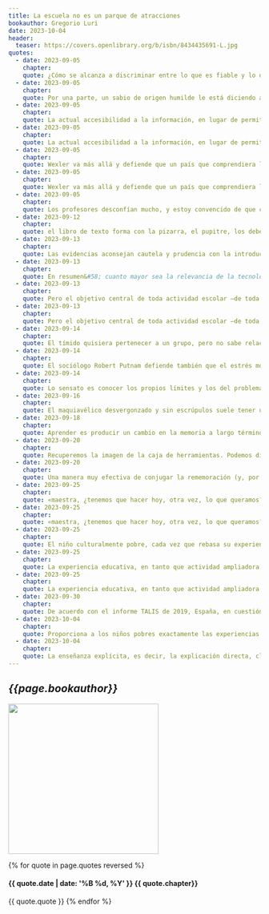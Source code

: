 ```yaml
---
title: La escuela no es un parque de atracciones
bookauthor: Gregorio Luri
date: 2023-10-04
header:
  teaser: https://covers.openlibrary.org/b/isbn/8434435691-L.jpg
quotes:
  - date: 2023-09-05
    chapter: 
    quote: ¿Cómo se alcanza a discriminar entre lo que es fiable y lo que no lo es? ¿Acaso con la ayuda de McDonald’s? Se aprende exactamente del mismo modo en que se aprende a discriminar entre buena y mala música, buena y mala literatura, bueno y mal cine, etcétera&#58; habituando el paladar. Hay que tener una cierta convivencia y aprecio por la verdad para aprender a sospechar cuándo te están dando gato por liebre. Pero hoy, hasta el director de Educación de la Fundación Santillana declara sin reparo alguno en un periódico que «transmitir la verdad ya no corresponde a la escuela».
  - date: 2023-09-05
    chapter: 
    quote: Por una parte, un sabio de origen humilde le está diciendo al sucesor de los faraones egipcios que «si quiere saber geometría, tiene que seguir el mismo duro camino que los demás mortales». Pero, por otra, está diciéndoles a los plebeyos que tienen la geometría a su alcance si quieren someterse al rigor de sus procedimientos.
  - date: 2023-09-05
    chapter: 
    quote: La actual accesibilidad a la información, en lugar de permitirnos prescindir del conocimiento, lo hace más necesario que nunca. La información se hace inteligible cuando es filtrada por nuestro conocimiento previo y se integra en el contexto de lo que ya sabemos. Nunca fue tan fácil acceder a la información, pero nunca ha sido más importante aprender a filtrarla para convertirla en conocimiento valioso. Nunca ha sido más importante la referencia significativa del texto al contexto.
  - date: 2023-09-05
    chapter: 
    quote: La actual accesibilidad a la información, en lugar de permitirnos prescindir del conocimiento, lo hace más necesario que nunca. La información se hace inteligible cuando es filtrada por nuestro conocimiento previo y se integra en el contexto de lo que ya sabemos. Nunca fue tan fácil acceder a la información, pero nunca ha sido más importante aprender a filtrarla para convertirla en conocimiento valioso. Nunca ha sido más importante la referencia significativa del texto al contexto. La información puede caer de la nube, el conocimiento no; el conocimiento es información procesada por conocimientos previos, rumiada en la memoria de trabajo y retenida en la memoria a largo plazo. Lo que ya sabemos condiciona nuestro interés. El conocimiento previo es tan activo que modela nuestra percepción, nos empuja a buscar unas informaciones en lugar de otras y ordena por su significado y relevancia lo que hayamos encontrado. Cuanto más reducido sea el conocimiento previo, más desorganizada será nuestra percepción y nuestra búsqueda y menos comprensible será lo encontrado.
  - date: 2023-09-05
    chapter: 
    quote: Wexler va más allá y defiende que un país que comprendiera la relación existente entre el conocimiento y el dominio de la lectoescritura se avergonzaría de la vacuidad de los programas escolares actuales y exigiría más historia, más ciencia, más arte y música y todo aquello que permitiera devolver a los maestros de primaria su lugar legítimo como guías para el mundo. Yo no soy tan optimista como Wexler, visto que
  - date: 2023-09-05
    chapter: 
    quote: Wexler va más allá y defiende que un país que comprendiera la relación existente entre el conocimiento y el dominio de la lectoescritura se avergonzaría de la vacuidad de los programas escolares actuales y exigiría más historia, más ciencia, más arte y música y todo aquello que permitiera devolver a los maestros de primaria su lugar legítimo como guías para el mundo.
  - date: 2023-09-05
    chapter: 
    quote: Los profesores desconfían mucho, y estoy convencido de que con toda razón, de los teóricos que no han pisado una clase en su vida. Dice Navarra&#58; «Es el comentario que más se escucha entre compañeros&#58; “Esto es inaplicable. Se ve que este no ha dado clase nunca”. Hay un abismo enorme entre el ideal que dibujan los materiales que llegan a los centros y la realidad cotidiana». La experiencia educativa debería ser el encuentro de la realidad con el laboratorio, no de la idealidad con su imposibilidad. Hablemos de los estigmatizados deberes. ¿No parece razonable pedirle al que va retrasado en una carrera que acelere si quiere alcanzar a los que van en cabeza? Pues hay pedagogos que nos vienen a decir que lo que tenemos que hacer es impedir que nadie llegue en cabeza.
  - date: 2023-09-12
    chapter: 
    quote: el libro de texto forma con la pizarra, el pupitre, los deberes, la clase magistral, la asignatura, el examen, las notas, el aprendizaje memorístico y el profesor transmisor el conjunto que conviene rechazar para ser un centro innovador. El libro de texto ha sido el auténtico villano de la pedagogía innovacionista.
  - date: 2023-09-13
    chapter: 
    quote: Las evidencias aconsejan cautela y prudencia con la introducción de las nuevas tecnologías. Algunos incluso propugnan su total exclusión. Suele ocurrir que las decepciones nos lleven a reacciones poco meditadas. No me parece que haya argumentos para prescindir de las nuevas tecnologías en las aulas, mientras que sí hay muchos para su aplicación sensata.
  - date: 2023-09-13
    chapter: 
    quote: En resumen&#58; cuanto mayor sea la relevancia de la tecnología, mayor es aún la relevancia del profesor.
  - date: 2023-09-13
    chapter: 
    quote: Pero el objetivo central de toda actividad escolar —de toda experiencia educativa— no puede ser otro que el de
  - date: 2023-09-13
    chapter: 
    quote: Pero el objetivo central de toda actividad escolar —de toda experiencia educativa— no puede ser otro que el de ampliar la memoria a largo término de los alumnos.
  - date: 2023-09-14
    chapter: 
    quote: El tímido quisiera pertenecer a un grupo, pero no sabe relacionarse con los otros. El introvertido, en cambio, no quiere pertenecer a un grupo, no porque tenga problemas de relación, sino porque ama su soledad y trabajar por su cuenta. No por ello deja de tener amigos. Sabe perfectamente a quién recurrir cuando necesita ayuda, pero tiende a apreciar su relación directa, sin intermediarios, con las cosas y no puede soportar los tiempos muertos o las reuniones improductivas. Reconozcamos lo evidente&#58; hay personas que son mucho más productivas y más creativas trabajando a solas que en equipo y, para ellas, verse empujadas a integrarse en un equipo es una experiencia frustrante.
  - date: 2023-09-14
    chapter: 
    quote: El sociólogo Robert Putnam defiende también que el estrés moderado fomenta el desarrollo de aptitudes positivas, de confianza ante el mundo.
  - date: 2023-09-14
    chapter: 
    quote: Lo sensato es conocer los propios límites y los del problema, sabiendo, eso sí, que disponemos de una herramienta cuya aplicación, que solo depende de nosotros, a la larga nos será de gran ayuda&#58; la perseverancia.
  - date: 2023-09-16
    chapter: 
    quote: El maquiavélico desvergonzado y sin escrúpulos suele tener una IE alta y sabe, por ejemplo, cómo contar la historia que encontrará resonancias íntimas en la biografía de su interlocutor y así ganarse su confianza. Hay criminales muy inteligentes y demagogos con una gran capacidad para manipular los sentimientos de toda una colectividad. El impacto persuasivo de muchos dictadores proviene de su capacidad de expresar emociones estratégicamente.
  - date: 2023-09-18
    chapter: 
    quote: Aprender es producir un cambio en la memoria a largo término de una persona. Quizá pueda ser más cosas, pero si no se produce ese cambio, no hay aprendizaje.
  - date: 2023-09-20
    chapter: 
    quote: Recuperemos la imagen de la caja de herramientas. Podemos disponer de muchas herramientas, pero lo importante es cómo coordinarlas entre sí para resolver un problema. Aquí es donde se muestra la pericia (o la competencia) de alguien. Pero la mirada experta que va de la visión del problema a la captación del esquema que permitirá su resolución no se encuentra en las herramientas, sino en el hábito, en la experiencia.
  - date: 2023-09-20
    chapter: 
    quote: Una manera muy efectiva de conjugar la rememoración (y, por lo tanto, el aprendizaje) y la emoción es la de explicarle a otra persona lo que creemos saber sobre un tema
  - date: 2023-09-25
    chapter: 
    quote: «maestra, ¿tenemos que hacer hoy, otra vez, lo que queramos?», clamaba cierto día, desesperada, una alumna de una escuela «progresiva»). ¿QUÉ ES UNA EXPERIENCIA EDUCATIVA? Tiene razón Dewey en que es aquella que nos permite acceder con recursos a la siguiente experiencia. Nosotros diríamos que ha de dejar algún residuo en la memoria a largo término y ser a la vez duradera y flexible. Es duradera cuando resiste a la erosión del olvido y flexible cuando puede ser aplicada a diferentes contextos. Pero hay que ir más allá. En primer lugar, una experiencia educativa debe ayudarnos a trascender los límites de nuestra experiencia natural (espontánea o familiar) del mundo. Michael Young, un relevante sociólogo de la educación británico, que comenzó creyendo en las virtudes del progresismo educativo y se ha convertido en uno de los más firmes defensores de lo que él llama «conocimiento poderoso», sostiene —y lo comparto— que la experiencia educativa debe capacitar al alumno para ir más allá de lo que sus estrictos recursos familiares le permitirían. Pero «paradójicamente —añade Young— el término “conocimiento” es incómodo para muchos en la educación actual».6
  - date: 2023-09-25
    chapter: 
    quote: «maestra, ¿tenemos que hacer hoy, otra vez, lo que queramos?», clamaba cierto día, desesperada, una alumna de una escuela «progresiva»).
  - date: 2023-09-25
    chapter: 
    quote: El niño culturalmente pobre, cada vez que rebasa su experiencia, se aleja un poco de la experiencia natural de su familia, de su barrio y, quizá también, de sus amigos. No tarda mucho en descubrir cuántas diferencias hay entre los significados de las palabras de casa y de la escuela.8 Esta diferencia, insisto, nunca es fácil de sobrellevar. Pero para hacerse digno de descubrir el mundo, el niño debe romper amarras con su propio mundo. Esta es la única manera de no perpetuar desigualdades culturales. Si la educación ha de ser emancipadora, ha de promover la comprensión de las estructuras profundas de los problemas, sin encallarse en las superficiales.
  - date: 2023-09-25
    chapter: 
    quote: La experiencia educativa, en tanto que actividad ampliadora de contextos, se despliega en varias dimensiones, las más importantes de las cuales, a mi modo de ver, son las siguientes&#58; 1. El estímulo del saber por el saber. 2. El fortalecimiento de la autodisciplina. 3. La educación de la atención. 4. La concepción diagnóstica del error. 5. El desarrollo
  - date: 2023-09-25
    chapter: 
    quote: La experiencia educativa, en tanto que actividad ampliadora de contextos, se despliega en varias dimensiones, las más importantes de las cuales, a mi modo de ver, son las siguientes&#58; 1. El estímulo del saber por el saber. 2. El fortalecimiento de la autodisciplina. 3. La educación de la atención. 4. La concepción diagnóstica del error. 5. El desarrollo de las virtudes morales asociadas al aprendizaje.
  - date: 2023-09-30
    chapter: 
    quote: De acuerdo con el informe TALIS de 2019, España, en cuestión de disrupciones disciplinarias de pequeña intensidad, ocupa el primer puesto de la UE y el segundo de la OCDE (aquí, por detrás de Brasil).
  - date: 2023-10-04
    chapter: 
    quote: Proporciona a los niños pobres exactamente las experiencias que no pueden encontrar en sus casas&#58; orden, exigencia, profesores que dominan las materias que imparten, una instrucción explícita, cariño, respeto e, insisto, gratitud. Y silencio, sin ruidos de fondo. Los niños van en fila y en silencio en los cambios de clase, para que sean rápidos y lleguen ya concentrados a la siguiente actividad.
  - date: 2023-10-04
    chapter: 
    quote: La enseñanza explícita, es decir, la explicación directa, clara, bien secuenciada y que tiene continuamente en cuenta el progreso de la comprensión del alumno, es el método de instrucción más efectivo. Esta es la tesis fundamental de la teoría de la carga cognitiva. Los datos nos dicen también que el pensamiento crítico, lejos de ser una competencia de carácter general, depende del conocimiento almacenado en la memoria a largo plazo. De ahí que un mecánico de automóviles con experiencia puede pensar críticamente sobre la reparación de mi coche averiado mejor que yo si, a pesar de que lo conduzco diariamente, no sé nada de mecánica. El pensamiento crítico solo emerge en un dominio específico&#58; aquel en el que tenemos una amplia experiencia.3
---
```

## *{{page.bookauthor}}*

<img width="300" src="{{ page.header.teaser }}"/>

{% for quote in page.quotes reversed %}
#### {{ quote.date | date: '%B %d, %Y' }} {{ quote.chapter}}
{{ quote.quote }}
{% endfor %}

